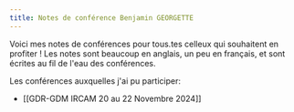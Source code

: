 ```yaml
---
title: Notes de conférence Benjamin GEORGETTE
---
```


Voici mes notes de conférences pour tous.tes celleux qui souhaitent en profiter ! Les notes sont beaucoup en anglais, un peu en français, et sont écrites au fil de l'eau des conférences.

Les conférences auxquelles j'ai pu participer:
- [[GDR-GDM IRCAM 20 au 22 Novembre 2024]]